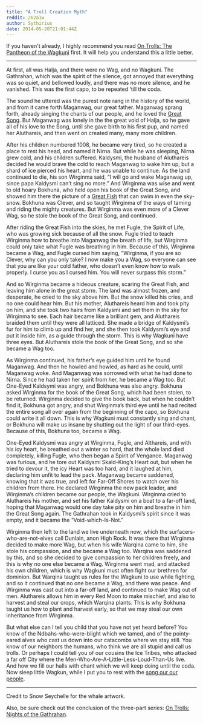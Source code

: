```yaml
---
title: "A Troll Creation Myth"
reddit: 262a1w
author: Sythirius
date: 2014-05-20T21:01:44Z
---
```


If you haven't already, I highly recommend you read [On Trolls: The Pantheon of the Wagkuni](http://www.reddit.com/r/teslore/comments/261v2i/on_trolls_the_pantheon_of_the_wagkuni/) first. It will help you understand this a little better.

---

At first, all was Halja, and there were no Wag, and no Wagkuni. The Gathrahan, which was the spirit of the silence, got annoyed that everything was so quiet, and bellowed loudly, and there was no more silence, and he vanished. This was the first capo, to be repeated ‘till the coda. 

   The sound he uttered was the purest note rang in the history of the world, and from it came forth Maganwag, our great father. Maganwag sprang forth, already singing the chants of our people, and he loved the [Great Song](https://www.youtube.com/watch?v=aYhriBNcIz8). But Maganwag was lonely in the the great void of Halja, so he gave all of his love to the Song, until she gave birth to his first pup, and named her Aluthareis, and then went on created many, many more children. 

  After his children numbered 1008, he became very tired, so he created a place to rest his head, and named it Nirna. But while he was sleeping, Nirna grew cold, and his children suffered. Kaldysmi, the husband of Aluthareis decided he would brave the cold to reach Maganwag to wake him up, but a shard of ice pierced his heart, and he was unable to continue. As the land continued to die, his son Wirginma said, “I will go and wake Maganwag up, since papa Kaldysmi can’t sing no more.” And Wirginma was wise and went to old hoary Bokhuna, who held open his book of the Great Song, and showed him there the picture of a [Great Fish](http://snowseychelle.files.wordpress.com/2011/10/watercolor-whale-final.jpg) that can swim in even the sky-snow. Bokhuna was Clever, and so taught Wirginma of the ways of taming and riding the mighty creatures. But Wirginma was even more of a Clever Wag, so he stole the book of the Great Song, and continued.

   After riding the Great Fish into the skies, he met Fugle, the Spirit of Life, who was growing sick because of all the snow. Fugle tried to teach Wirginma how to breathe into Maganwag the breath of life, but Wirginma could only take what Fugle was breathing in him. Because of this, Wirginma became a Wag, and Fugle cursed him saying, “Wirginma, if you are so Clever, why can you only take? I now make you a Wag, so everyone can see that you are like your cold father, who doesn’t even know how to walk properly. I curse you as I cursed him. You will never surpass this storm.”

   And so Wirginma became a hideous creature, scaring the Great Fish, and leaving him alone in the great storm. The land was almost frozen, and desperate, he cried to the sky above him. But the snow killed his cries, and no one could hear him. But his mother, Aluthareis heard him and took pity on him, and she took two hairs from Kaldysmi and set them in the sky for Wirginma to see. Each hair became like a brilliant gem, and Aluthareis braided them until they were all latticed. She made a bridge of Kaldysmi’s fur for him to climb up and find her, and she then took Kaldysmi’s eye and put it inside him, as a guide through the storm. This is why Wagkuni have three eyes. But Aluthareis stole the book of the Great Song, and so she became a Wag too.

   As Wirginma continued, his father’s eye guided him until he found Maganwag. And then he howled and howled, as hard as he could, until Maganwag woke. And Maganwag was sorrowed with what he had done to Nirna. Since he had taken her spirit from her, he became a Wag too. But One-Eyed Kaldsymi was angry, and Bokhuna was also angry. Bokhuna asked Wirginma for the book of the Great Song, which had been stolen, to be returned. Wirginma decided to give the book back, but when he couldn’t find it, Bokhuna got angry, and shut Wirginma’s third eye until he had recited the entire song all over again from the beginning of the capo, so Bokhuna could write it all down. This is why Wagkuni must constantly sing and chant, or Bokhuna will make us insane by shutting out the light of our third-eyes. Because of this, Bokhuna too, became a Wag.

  One-Eyed Kaldysmi was angry at Wirginma, Fugle, and Althareis, and with his icy heart, he breathed out a winter so hard, that the whole land died completely, killing Fugle, who then began a Spirit of Vengance. Maganwag was furious, and he tore out Kaldysmi Skald-King’s Heart out, but when he tried to devour it, the icy Heart was too hard, and it laughed at him, declaring him unfit to lead the pack. Maganwag became saddened, knowing that it was true, and left for Far-Off Shores to watch over his children from there. He declared Wirginma the new pack leader, and Wirginma’s children became our people, the Wagkuni. Wirginma cried to Aluthareis his mother, and set his father Kaldysmi on a boat to a far-off land, hoping that Maganwag would one day take pity on him and breathe in him the Great Song again. The Gathrahan took in Kaldysmi’s spirit since it was empty, and it became the “Void-which-Is-Not.”

   Wirginma then left to the land we live underneath now, which the surfacers-who-are-not-elves call Dunlain, anon High Rock. It was there that Wirginma decided to make more Wag, but when his wife Warqina came to him, she stole his compassion, and she became a Wag too. Warqina was saddened by this, and so she decided to give compassion to her children freely, and this is why no one else became a Wag. Wirginma went mad, and attacked his own children, which is why Wagkuni must often fight our brethren for dominion. But Warqina taught us rules for the Wagkuni to use while fighting, and so it continued that no one became a Wag, and there was peace. And Wirginma was cast out into a far-off land, and continued to make Wag out of men. Aluthareis allows him in every Red Moon to make mischief, and also to harvest and steal our crops, which Warqina plants. This is why Bokhuna taught us how to plant and harvest early, so that we may steal our own inheritance from Wirginma.

   But what else can I tell you child that you have not yet heard before? You know of the Ndbahs-who-were-blight which we tamed, and of the pointy-eared alves who cast us down into our catacombs where we stay still. You know of our neighbors the humans, who think we are all stupid and call us trolls. Or perhaps I could tell you of our cousins the Ice Tribes, who attacked a far off City where the Men-Who-Are-A-Little-Less-Loud-Than-Us live. And how we fill our halls with chant which we will keep doing until the coda. Now sleep little Wagkun, while I put you to rest with the [song our our people](https://www.youtube.com/watch?v=xsveiPJcxlE).

----

Credit to Snow Seychelle for the whale artwork.

Also, be sure check out the conclusion of the three-part series: [On Trolls: Nights of the Gathrahan](http://www.reddit.com/r/teslore/comments/264ulp/on_trolls_nights_of_the_gathrahan/).
